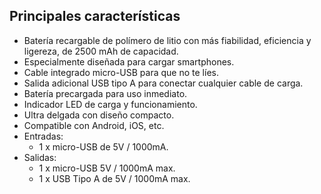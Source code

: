 ## Principales características

* Batería recargable de polímero de litio con más fiabilidad, eficiencia y ligereza, de 2500 mAh de capacidad.
* Especialmente diseñada para cargar smartphones.
* Cable integrado micro-USB para que no te líes.
* Salida adicional USB tipo A para conectar cualquier cable de carga.
* Baterí­a precargada para uso inmediato.
* Indicador LED de carga y funcionamiento.
* Ultra delgada con diseño compacto.
* Compatible con Android, iOS, etc.
* Entradas:
    - 1 x micro-USB de 5V / 1000mA.
* Salidas:
    - 1 x micro-USB 5V / 1000mA max.
    - 1 x USB Tipo A de 5V / 1000mA max.

